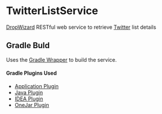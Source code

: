 # TwitterListService

[DropWizard](http://dropwizard.io/) RESTful web service to retrieve
[Twitter](http://twitter.com) list details

## Gradle Buld

Uses the [Gradle Wrapper](https://gradle.org/docs/current/userguide/gradle_wrapper.html)
to build the service.

#### Gradle Plugins Used

* [Application Plugin](http://gradle.org/docs/current/userguide/application_plugin.html)
* [Java Plugin](http://gradle.org/docs/current/userguide/java_plugin.html)
* [IDEA Plugin](https://gradle.org/docs/current/userguide/idea_plugin.html)
* [OneJar Plugin](https://github.com/rholder/gradle-one-jar)